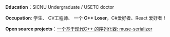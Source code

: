 **Dducation**：SICNU Undergraduate / USETC doctor

**Occupation**: 学生、 CV工程师、 一个 **C++ Loser**，C#爱好者、React 爱好者！

**Open source projects**：[一个基于现代C++ 的序列化器: muse-serializer](https://github.com/sorise/muse-serializer)
<!---
sorise/sorise is a ✨ special ✨ repository because its `README.md` (this file) appears on your GitHub profile.
You can click the Preview link to take a look at your changes.
--->
